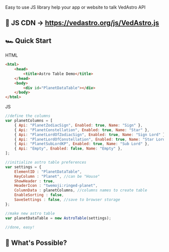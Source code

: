﻿Easy to use JS library help your app or website to talk VedAstro API

## 🛜 JS CDN -> https://vedastro.org/js/VedAstro.js

## 🏎️ Quick Start

HTML
```html
<html>
    <head>
        <title>Astro Table Demo</title>
    </head>
    <body>
        <div id="PlanetDataTable"></div>
    </body>
</html>
```

JS
```javascript
//define the columns
var planetColumns = [
    { Api: "PlanetZodiacSign", Enabled: true, Name: "Sign" },
    { Api: "PlanetConstellation", Enabled: true, Name: "Star" },
    { Api: "PlanetLordOfZodiacSign", Enabled: true, Name: "Sign Lord" },
    { Api: "PlanetLordOfConstellation", Enabled: true, Name: "Star Lord" },
    { Api: "PlanetSubLordKP", Enabled: true, Name: "Sub Lord" },
    { Api: "Empty", Enabled: false, Name: "Empty" },
];

//initialize astro table preferences
var settings = {
    ElementID : "PlanetDataTable",
    KeyColumn : "Planet", //can be "House"
    ShowHeader : true,
    HeaderIcon : "twemoji:ringed-planet",
    ColumnData : planetColumns, //columns names to create table
    EnableSorting : false,
    SaveSettings : false, //save to browser storage
};

//make new astro table
var planetDataTable = new AstroTable(settings);

//done, easy!
```

## 🚀 What's Possible?
